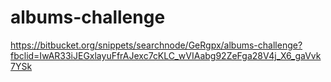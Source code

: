 # albums-challenge
https://bitbucket.org/snippets/searchnode/GeRgpx/albums-challenge?fbclid=IwAR33iJEGxlayuFfrAJexc7cKLC_wVIAabg92ZeFga28V4j_X6_gaVvk7YSk
